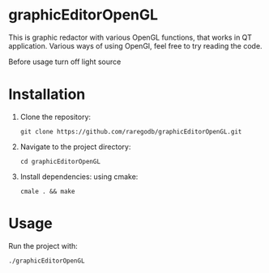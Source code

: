 # graphicEditorOpenGL
This is graphic redactor with various OpenGL functions, that works in QT application. 
Various ways of using OpenGl, feel free to try reading the code.

Before usage turn off light source

# Installation
1.  Clone the repository:
    ```
    git clone https://github.com/raregodb/graphicEditorOpenGL.git
    ```
2.  Navigate to the project directory:
    ```
    cd graphicEditorOpenGL
    ```
3.  Install dependencies:
  using cmake:
    ```
    cmale . && make
    ```
# Usage
Run the project with:
```
./graphicEditorOpenGL
```
